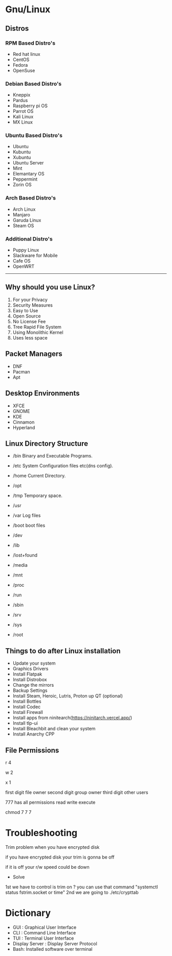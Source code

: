 # Gnu/Linux

## Distros

### RPM Based Distro's

- Red hat linux
- CentOS
- Fedora
- OpenSuse

### Debian Based Distro's

- Kneppix
- Pardus
- Raspberry pi OS
- Parrot OS
- Kali Linux
- MX Linux


### Ubuntu Based Distro's

- Ubuntu
- Kubuntu
- Xubuntu
- Ubuntu Server
- Mint
- Elemantary OS
- Peppermint
- Zorin OS

### Arch Based Distro's

- Arch Linux
- Manjaro
- Garuda Linux
- Steam OS

### Additional Distro's

- Puppy Linux
- Slackware for Mobile
- Cafe OS
- OpenWRT
  
---

## Why should you use Linux?

1. For your Privacy
2. Security Measures
3. Easy to Use
4. Open Source
5. No License Fee
6. Tree Rapid File System
7. Using Monolithic Kernel
8. Uses less space


## Packet Managers

- DNF
- Pacman
- Apt

## Desktop Environments

- XFCE
- GNOME
- KDE
- Cinnamon
- Hyperland

## Linux Directory Structure

- /bin
Binary and Executable Programs.

- /etc
System Configuration files etc(dns config).

- /home
Current Directory.
- /opt

- /tmp
Temporary space.
- /usr

- /var
Log files

- /boot
boot files
- /dev

- /lib

- /lost+found

- /media

- /mnt

- /proc

- /run

- /sbin

- /srv

- /sys

- /root

## Things to do after Linux installation

- Update your system
- Graphics Drivers
- Install Flatpak
- Install Distrobox
- Change the mirrors
- Backup Settings
- Install Steam, Heroic, Lutris, Proton up QT (optional)
- Install Bottles
- Install Codec
- Install Firewall
- Install apps from ninitearch(https://ninitarch.vercel.app/)
- Install tlp-ui 
- Install Bleachbit and clean your system
- Install Anarchy CPP

## File Permissions

r 4

w 2

x 1

first digit file owner 
second digit group owner
third digit other users

777 has all permissions read write execute

chmod 7 7 7


# Troubleshooting

Trim problem when you have encrypted disk

if you have encrypted disk your trim is gonna be off

if it is off your r/w speed could be down

- Solve

1st we have to control is trim on ?
you can use that command "systemctl status fstrim.socket or time"
2nd we are going to ./etc/crypttab



# Dictionary

- GUI : Graphical User Interface
- CLI : Command Line Interface
- TUI : Terminal User Interface
- Display Server : Display Server Protocol
- Bash: Installed software over terminal
